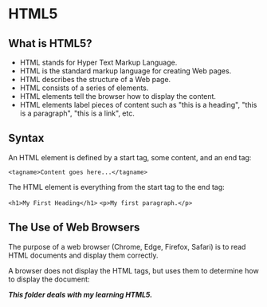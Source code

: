 # HTML5

## What is HTML5?

* HTML stands for Hyper Text Markup Language.
* HTML is the standard markup language for creating Web pages.
* HTML describes the structure of a Web page.
* HTML consists of a series of elements.
* HTML elements tell the browser how to display the content.
* HTML elements label pieces of content such as "this is a heading", "this is a paragraph", "this is a link", etc.

## Syntax

An HTML element is defined by a start tag, some content, and an end tag:

``` <tagname>Content goes here...</tagname> ```

The HTML element is everything from the start tag to the end tag:

```<h1>My First Heading</h1>```
```<p>My first paragraph.</p>```

## The Use of Web Browsers

The purpose of a web browser (Chrome, Edge, Firefox, Safari) is to read HTML documents and display them correctly.

A browser does not display the HTML tags, but uses them to determine how to display the document:

***This folder deals with my learning HTML5.***
